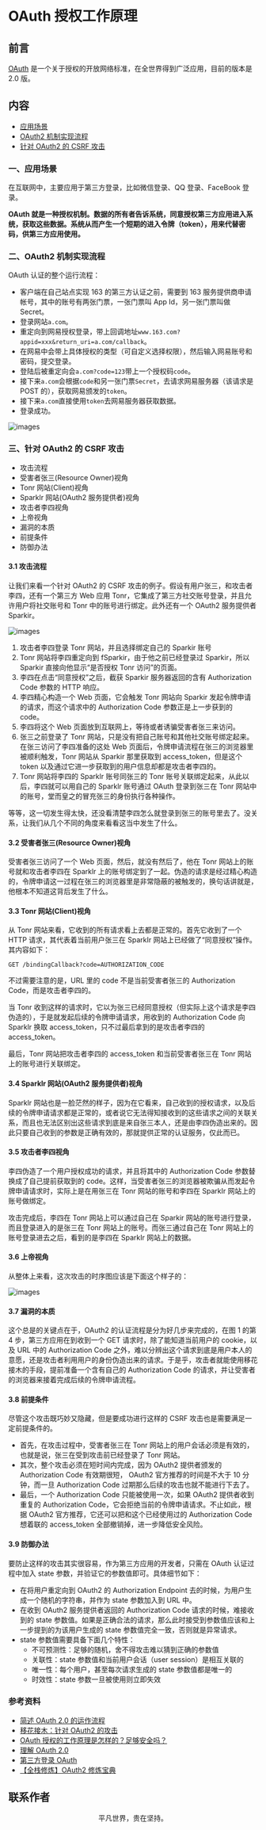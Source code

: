 # OAuth 授权工作原理

## 前言

[OAuth](http://en.wikipedia.org/wiki/OAuth) 是一个关于授权的开放网络标准，在全世界得到广泛应用，目前的版本是 2.0 版。

## 内容

- [应用场景](#一、应用场景)
- [OAuth2 机制实现流程](#二、oauth2-机制实现流程)
- [针对 OAuth2 的 CSRF 攻击](#三、针对-oauth2-的-csrf-攻击)

### 一、应用场景

在互联网中，主要应用于第三方登录，比如微信登录、QQ 登录、FaceBook 登录。

**OAuth 就是一种授权机制。数据的所有者告诉系统，同意授权第三方应用进入系统，获取这些数据。系统从而产生一个短期的进入令牌（token），用来代替密码，供第三方应用使用。**

### 二、OAuth2 机制实现流程

OAuth 认证的整个运行流程：

- 客户端在自己站点实现 163 的第三方认证之前，需要到 163 服务提供商申请帐号，其中的账号有两张门票，一张门票叫 App Id，另一张门票叫做 Secret。
- 登录网站`a.com`。
- 重定向到网易授权登录，带上回调地址`www.163.com?appid=xxx&return_uri=a.com/callback`。
- 在网易中会带上具体授权的类型（可自定义选择权限），然后输入网易账号和密码，提交登录。
- 登陆后被重定向会`a.com?code=123`带上一个授权码`code`。
- 接下来`a.com`会根据`code`和另一张门票`Secret`，去请求网易服务器（该请求是 POST 的），获取网易颁发的`token`。
- 接下来`a.com`直接使用`token`去网易服务器获取数据。
- 登录成功。

![images](login01.jpg)

### 三、针对 OAuth2 的 CSRF 攻击

- 攻击流程
- 受害者张三(Resource Owner)视角
- Tonr 网站(Client)视角
- Sparklr 网站(OAuth2 服务提供者)视角
- 攻击者李四视角
- 上帝视角
- 漏洞的本质
- 前提条件
- 防御办法

#### 3.1 攻击流程

让我们来看一个针对 OAuth2 的 CSRF 攻击的例子。假设有用户张三，和攻击者李四，还有一个第三方 Web 应用 Tonr，它集成了第三方社交账号登录，并且允许用户将社交账号和 Tonr 中的账号进行绑定。此外还有一个 OAuth2 服务提供者 Sparkir。

![images](login12.png)

1. 攻击者李四登录 Tonr 网站，并且选择绑定自己的 Sparkir 账号
2. Tonr 网站将李四重定向到 fSparkir，由于他之前已经登录过 Sparkir，所以 Sparkir 直接向他显示“是否授权 Tonr 访问”的页面。
3. 李四在点击“同意授权”之后，截获 Sparkir 服务器返回的含有 Authorization Code 参数的 HTTP 响应。
4. 李四精心构造一个 Web 页面，它会触发 Tonr 网站向 Sparkir 发起令牌申请的请求，而这个请求中的 Authorization Code 参数正是上一步获到的 code。
5. 李四将这个 Web 页面放到互联网上，等待或者诱骗受害者张三来访问。
6. 张三之前登录了 Tonr 网站，只是没有把自己账号和其他社交账号绑定起来。在张三访问了李四准备的这处 Web 页面后，令牌申请流程在张三的浏览器里被顺利触发，Tonr 网站从 Sparkir 那里获取到 access_token，但是这个 token 以及通过它进一步获取到的用户信息却都是攻击者李四的。
7. Tonr 网站将李四的 Sparklr 账号同张三的 Tonr 账号关联绑定起来，从此以后，李四就可以用自己的 Sparklr 账号通过 OAuth 登录到张三在 Tonr 网站中的账号，堂而皇之的冒充张三的身份执行各种操作。

等等，这一切发生得太快，还没看清楚李四怎么就登录到张三的账号里去了。没关系，让我们从几个不同的角度来看看这当中发生了什么。

#### 3.2 受害者张三(Resource Owner)视角

受害者张三访问了一个 Web 页面，然后，就没有然后了，他在 Tonr 网站上的账号就和攻击者李四在 Sparklr 上的账号绑定到了一起。伪造的请求是经过精心构造的，令牌申请这一过程在张三的浏览器里是非常隐蔽的被触发的，换句话讲就是，他根本不知道这背后发生了什么。

#### 3.3 Tonr 网站(Client)视角

从 Tonr 网站来看，它收到的所有请求看上去都是正常的。首先它收到了一个 HTTP 请求，其代表着当前用户张三在 SparkIr 网站上已经做了“同意授权”操作。其内容如下：

`GET /bindingCallback?code=AUTHORIZATION_CODE`

不过需要注意的是，URL 里的 code 不是当前受害者张三的 Authorization Code，而是攻击者李四的。

当 Tonr 收到这样的请求时，它以为张三已经同意授权（但实际上这个请求是李四伪造的），于是就发起后续的令牌申请请求，用收到的 Authorization Code 向 Sparklr 换取 access_token，只不过最后拿到的是攻击者李四的 access_token。

最后，Tonr 网站把攻击者李四的 access_token 和当前受害者张三在 Tonr 网站上的账号进行关联绑定。

#### 3.4 Sparklr 网站(OAuth2 服务提供者)视角

Sparklr 网站也是一脸茫然的样子，因为在它看来，自己收到的授权请求，以及后续的令牌申请请求都是正常的，或者说它无法得知接收到的这些请求之间的关联关系，而且也无法区别出这些请求到底是来自张三本人，还是由李四伪造出来的。因此只要自己收到的参数是正确有效的，那就提供正常的认证服务，仅此而已。

#### 3.5 攻击者李四视角

李四伪造了一个用户授权成功的请求，并且将其中的 Authorization Code 参数替换成了自己提前获取到的 code。这样，当受害者张三的浏览器被欺骗从而发起令牌申请请求时，实际上是在用张三在 Tonr 网站的账号和李四在 SparkIr 网站上的账号做绑定。

攻击完成后，李四在 Tonr 网站上可以通过自己在 Sparkir 网站的账号进行登录，而且登录进入的是张三在 Tonr 网站上的账号。而张三通过自己在 Tonr 网站上的账号登录进去之后，看到的是李四在 SparkIr 网站上的数据。

#### 3.6 上帝视角

从整体上来看，这次攻击的时序图应该是下面这个样子的：

![images](login13.png)

#### 3.7 漏洞的本质

这个总是的关键点在于，OAuth2 的认证流程是分为好几步来完成的，在图 1 的第 4 步，第三方应用在到收到一个 GET 请求时，除了能知道当前用户的 cookie，以及 URL 中的 Authorization Code 之外，难以分辨出这个请求到底是用户本人的意愿，还是攻击者利用用户的身份伪造出来的请求。于是乎，攻击者就能使用移花接木的手段，提前准备一个含有自己的 Authorization Code 的请求，并让受害者的浏览器来接着完成后续的令牌申请流程。

#### 3.8 前提条件

尽管这个攻击既巧妙又隐藏，但是要成功进行这样的 CSRF 攻击也是需要满足一定前提条件的。

- 首先，在攻击过程中，受害者张三在 Tonr 网站上的用户会话必须是有效的，也就是说，张三在受到攻击前已经登录了 Tonr 网站。
- 其次，整个攻击必须在短时间内完成，因为 OAuth2 提供者颁发的 Authorization Code 有效期很短， OAuth2 官方推荐的时间是不大于 10 分钟，而一旦 Authorization Code 过期那么后续的攻击也就不能进行下去了。
- 最后，一个 Authorization Code 只能被使用一次，如果 OAuth2 提供者收到重复的 Authorization Code，它会拒绝当前的令牌申请请求。不止如此，根据 OAuth2 官方推荐，它还可以把和这个已经使用过的 Authorization Code 想着联的 access_token 全部撤销掉，进一步降低安全风险。

#### 3.9 防御办法

要防止这样的攻击其实很容易，作为第三方应用的开发者，只需在 OAuth 认证过程中加入 state 参数，并验证它的参数值即可。具体细节如下：

- 在将用户重定向到 OAuth2 的 Authorization Endpoint 去的时候，为用户生成一个随机的字符串，并作为 state 参数加入到 URL 中。
- 在收到 OAuth2 服务提供者返回的 Authorization Code 请求的时候，难接收到的 state 参数值。如果是正确合法的请求，那么此时接受到参数值应该和上一步提到的为该用户生成的 state 参数值完全一致，否则就是异常请求。
- state 参数值需要具备下面几个特性：
  - 不可预测性：足够的随机，舍不得攻击难以猜到正确的参数值
  - 关联性：state 参数值和当前用户会话（user session）是相互关联的
  - 唯一性：每个用户，甚至每次请求生成的 state 参数值都是唯一的
  - 时效性：state 参数一旦被使用则立即失效

### 参考资料

- [简述 OAuth 2.0 的运作流程](https://www.barretlee.com/blog/2016/01/10/oauth2-introduce/)
- [移花接木：针对 OAuth2 的攻击](http://insights.thoughtworkers.org/attack-aim-at-oauth2/)
- [OAuth 授权的工作原理是怎样的？足够安全吗？](https://www.zhihu.com/question/19781476/answer/81020455)
- [理解 OAuth 2.0](http://www.ruanyifeng.com/blog/2014/05/oauth_2_0.html)
- [第三方登录 OAuth](https://lmjben.github.io/blog/osi-web-login.html#%E7%AC%AC%E4%B8%89%E6%96%B9%E7%99%BB%E5%BD%95-oauth)
- [【全栈修炼】OAuth2 修炼宝典](https://juejin.im/post/5db90c0ae51d452a17370626)

## 联系作者

<div align="center">
    <p>
        平凡世界，贵在坚持。
    </p>
    <img :src="$withBase('/about/contact.png')" />
</div>
